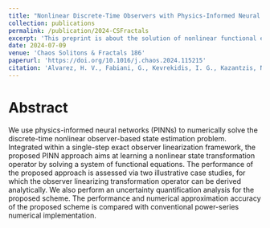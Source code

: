 ```yaml
---
title: "Nonlinear Discrete-Time Observers with Physics-Informed Neural Networks"
collection: publications
permalink: /publication/2024-CSFractals
excerpt: 'This preprint is about the solution of nonlinear functional equations associated with the observer state estimation via PINNs'
date: 2024-07-09
venue: 'Chaos Solitons & Fractals 186'
paperurl: 'https://doi.org/10.1016/j.chaos.2024.115215'
citation: 'Alvarez, H. V., Fabiani, G., Kevrekidis, I. G., Kazantzis, N., & Siettos, C. (2024). Nonlinear Discrete-Time Observers with Physics-Informed Neural Networks. Chaos Solitons & Fractals 186.'
---
```


Abstract
=====
We use physics-informed neural networks (PINNs) to numerically solve the discrete-time nonlinear observer-based state estimation problem. Integrated within a single-step exact observer linearization framework, the proposed PINN approach aims at learning a nonlinear state transformation operator by solving a system of functional equations. The performance of the proposed approach is assessed via two illustrative case studies, for which the observer linearizing transformation operator can be derived analytically. We also perform an uncertainty quantification analysis for the proposed scheme. The performance and numerical approximation accuracy of the proposed scheme is compared with conventional power-series numerical implementation.
